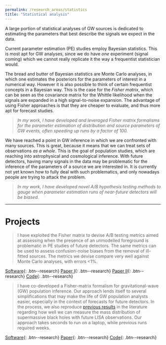 ```yaml
---
permalink: /research_areas/statistics
title: "Statistical analysis"
---
```



A large portion of statistical analyses of GW sources is dedicated to estimating the parameters that best describe the signals we expect in the data.

Current parameter estimation (PE) studies employ Bayesian statistics. This is most apt for GW analyses, since we do have *one* experiment (signal coming) which we cannot really replicate it the way a frequentist statistician would. 

The bread and butter of Bayesian statistics are Monte Carlo analyses, in which one estimates the posteriors for the parameters of interest in a numerical way. However it is also possible to think of certain frequentist concepts in a Bayesian way.  This is the case for  the *Fisher matrix*, which can be seen as the covariance matrix for the Whittle likelihood when the signals are expanded in a high signal-to-noise expansion. The advantage of using Fisher approaches is that they are cheaper to evaluate, and thus more apt for forecast studies. 

>*In my work, I have developed and leveraged Fisher matrix formalisms for the parameter estimation of distribution and source parameters of GW events, often speeding up runs by a factor of 100.*


We have reached a point in GW inference in which we are confronted with many sources. This is great, because it means that we can treat sets of observations *as a whole*. This is the goal of population studies, which are reaching into astrophysical and cosmological inference. With future detectors, having many signals in the data may be problematic for the inference of the parameters of a source we are interested in. It is currently not yet known how to fully deal with such problematics, and only nowadays people are trying to attack the problem.

>*In my work, I have developed novel A/B hypothesis testing methods to gauge when parameter estimation runs of near-future detectors will be biased.*

-------------------------

# Projects


> I have exploited the Fisher matrix to devise A/B testing metrics aimed at assessing when the presence of an unmodelled foreground is problematic in PE studies of future detectors. The same metrics can be used to assess confusion-noise biases from the removal of ill-fitted sources. The metrics we devise compare very well against Monte Carlo analyses, with errors <1$\%$.

 [Software](/portfolio_projects/popfisher){: .btn--research} [Paper I](https://arxiv.org/pdf/2104.01897.pdf){: .btn--research} [Paper II](https://arxiv.org/pdf/2209.13452.pdf){: .btn--research} [Code](https://github.com/aantonelli94/GWOP){: .btn--research}

> I have co-developed a Fisher-matrix formalism for gravitational-wave (GW) population inference. Our approach lends itself to several simplifications that may make the life of GW population analysts easier, especially in the context of forecasts for future detectors. In the process, we also reproduce [previous results](https://arxiv.org/pdf/1004.1921.pdf) in the literature regarding how well we can measure the mass distribution of supermassive black holes with future LISA observations. Our approach takes seconds to run on a laptop, while previous runs required weeks. 

 [Software](/portfolio_projects/noisy_neighbours){: .btn--research} [Paper](https://arxiv.org/pdf/2205.07893.pdf){: .btn--research} [Code](https://github.com/aantonelli94/PopFisher){: .btn--research}